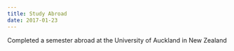```yaml
---
title: Study Abroad
date: 2017-01-23
---
```

Completed a semester abroad at the University of Auckland in New Zealand